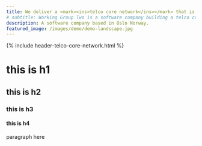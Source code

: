 ```yaml
---
title: We deliver a <mark><ins>telco core network</ins></mark> that is highly available, multi-regional, and <mark><ins>secure</ins></mark>. 
# subtitle: Working Group Two is a software company building a telco core network..
description: A software company based in Oslo Norway.
featured_image: /images/demo/demo-landscape.jpg
---
```


{% include header-telco-core-network.html %}

# this is h1
## this is h2
### this is h3
#### this is h4

paragraph here